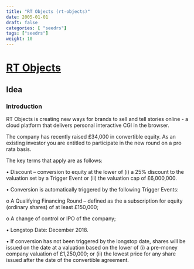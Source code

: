 ```yaml
---
title: "RT Objects (rt-objects)"
date: 2005-01-01
draft: false
categories: [ "seedrs"]
tags: ["seedrs"]
weight: 10
---
```


# [RT Objects](https://www.seedrs.com/rt-objects)

## Idea

### Introduction

RT Objects is creating new ways for brands to sell and tell stories online - a cloud platform that delivers personal interactive CGI in the browser.

The company has recently raised £34,000 in convertible equity. As an existing investor you are entitled to participate in the new round on a pro rata basis.

The key terms that apply are as follows:

• Discount – conversion to equity at the lower of (i) a 25% discount to the valuation set by a Trigger Event or (ii) the valuation cap of £6,000,000.

• Conversion is automatically triggered by the following Trigger Events:

o A Qualifying Financing Round – defined as the a subscription for equity (ordinary shares) of at least £150,000;

o A change of control or IPO of the company;

• Longstop Date: December 2018.

• If conversion has not been triggered by the longstop date, shares will be issued on the date at a valuation based on the lower of (i) a pre-money company valuation of £1,250,000; or (ii) the lowest price for any share issued after the date of the convertible agreement.

